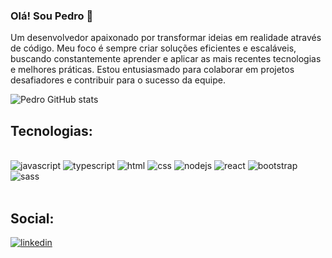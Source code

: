 ### Olá! Sou Pedro 👋

 Um desenvolvedor apaixonado por transformar ideias em realidade através de código. Meu foco é sempre criar soluções eficientes e escaláveis, buscando constantemente aprender e aplicar as mais recentes tecnologias e melhores práticas. Estou entusiasmado para colaborar em projetos desafiadores e contribuir para o sucesso da equipe.

 ![Pedro GitHub stats](https://github-readme-stats.vercel.app/api?username=Pedro141006&show_icons=true&theme=onedark&locale=pt-br)

 ## Tecnologias:

 <div style="display: inline_block"><br/>
 <img src="https://img.shields.io/badge/JavaScript-F7DF1E?style=for-the-badge&logo=javascript&logoColor=black" alt="javascript" />  
 <img src="https://img.shields.io/badge/TypeScript-007ACC?style=for-the-badge&logo=typescript&logoColor=white" alt="typescript" />
 <img src="https://img.shields.io/badge/HTML5-E34F26?style=for-the-badge&logo=html5&logoColor=white" alt="html" />
 <img src="https://img.shields.io/badge/CSS3-1572B6?style=for-the-badge&logo=css3&logoColor=white" alt="css" />
 <img src="https://img.shields.io/badge/Node.js-43853D?style=for-the-badge&logo=node.js&logoColor=white" alt="nodejs" />
 <img src="https://img.shields.io/badge/React-20232A?style=for-the-badge&logo=react&logoColor=61DAFB" alt="react" />
 <img src="https://img.shields.io/badge/Bootstrap-563D7C?style=for-the-badge&logo=bootstrap&logoColor=white" alt="bootstrap" />
 <img src="https://img.shields.io/badge/Sass-CC6699?style=for-the-badge&logo=sass&logoColor=white" alt="sass" />
 </div><br/>

## Social:

[![linkedin](https://img.shields.io/badge/LinkedIn-0077B5?style=for-the-badge&logo=linkedin&logoColor=white)](www.linkedin.com/in/pedro-henrique-p-de-frança-328a762ba)
